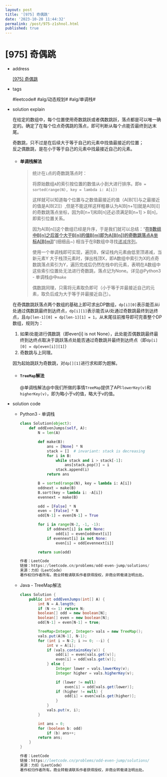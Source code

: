 ```yaml
---
layout: post
title: '[975] 奇偶跳'
date: '2023-10-20 11:44:32'
permalink: /post/975-z1shnol.html
published: true
---
```


# [975] 奇偶跳

* address

  [[975] 奇偶跳](https://leetcode.cn/problems/odd-even-jump)
* tags

  ​#leetcode#​ #alg/动态规划#​ ​#alg/单调栈#​
* solution explain

  在给定的数组中，每个位置使用奇数跳跃或者偶数跳跃，落点都是可以唯一确定的。确定了在每个位点奇偶跳的落点，即可判断从每个点能否最终到达末尾。

  奇数跳，只不过是在后续大于等于自己的元素中找值最接近的位置；  
  反之偶数跳，是在小于等于自己的元素中找最接近自己的元素。

  * #### **单调栈解法**

    > 统计在`i`​点的奇数跳落点时：
    >
    > 将原始数组`A`​的索引按位置的数值从小到大进行排序。即`B = sorted(range(N), key = lambda i: A[i])`​
    >
    > 这样就可以知道每个位置与之数值最接近的值（A[B[1]]与之最接近的值是A[B[2]]）,但是不能这样这样粗暴认为A[B[n+1]]就是A[B[i]]的奇数跳落点坐标，因为B[n+1]和B[n]还必须满足B[n+1] > B[n]，即索引位置关系。
    >
    > 因为A[B[n]]这个数组已经是升序，于是我们就可以总结：“<u><span style="font-weight: bold;" class="mark">在B数组中B[n]之后首个大于B[n]的值B[m]即为A[B[n]]的奇数跳落点A坐标A[B[m]]</span></u>”(细细品~) 相当于在B数组中寻找<u>递减序列</u>。
    >
    > 使用一个单调栈即可实现，遍历B，保证栈内元素由低至顶递减，当新元素Y 大于栈顶元素时，弹出栈顶X，即A数组中索引为X的点奇数跳落点索引为Y，遍历完成后仍然在栈中的元素，表明在A数组中这些索引位置处无法进行奇数跳，落点记为None。详见@Python3 - 单调栈@中`make`
    >
    > 偶数跳同理，只需将元素取负即可（小于等于并最接近自己的元素，取负后成为大于等于并最接近自己）。
    >

  在奇偶数跳跃落点两个数组的基础上即可求出DP数组，`dp[i][0]`​表示能否从i处通过偶数跳最终到达终点，`dp[i][1]`​表示能否从i处通过奇数跳最终到达终点，且`dp[len-1][0] = dp[len-1][1] = 1`​，从末尾往前推导即可完善整个DP数组，规则为：

  1. 如果i处能进行偶数跳（即even[i] is not None），此处能否偶数跳最终最终到达终点取决于跳跃落点处能否通过奇数跳并最终到达终点（即`dp[i][0] = dp[even[i]][1]`​）
  2. 奇数跳与上同理。

  因为起始跳跃为奇数跳，对`dp[][1]`​进行求和即为题解。

  * #### `TreeMap`​解法

    @单调栈解法@中我们所做的事情`TreeMap`​提供了API:`lowerKey(v)`​和`higherKey(v)`​，即为略小于v的值，略大于v的值。
* solution code

  * Python3 - 单调栈

    ```python
    class Solution(object):
        def oddEvenJumps(self, A):
            N = len(A)

            def make(B):
                ans = [None] * N
                stack = []  # invariant: stack is decreasing
                for i in B:
                    while stack and i > stack[-1]:
                        ans[stack.pop()] = i
                    stack.append(i)
                return ans

            B = sorted(range(N), key = lambda i: A[i])
            oddnext = make(B)
            B.sort(key = lambda i: -A[i])
            evennext = make(B)

            odd = [False] * N
            even = [False] * N
            odd[N-1] = even[N-1] = True

            for i in range(N-2, -1, -1):
                if oddnext[i] is not None:
                    odd[i] = even[oddnext[i]]
                if evennext[i] is not None:
                    even[i] = odd[evennext[i]]

            return sum(odd)

    作者：LeetCode
    链接：https://leetcode.cn/problems/odd-even-jump/solutions/
    来源：力扣（LeetCode）
    著作权归作者所有。商业转载请联系作者获得授权，非商业转载请注明出处。
    ```
  * Java - TreeMap解法

    ```java
    class Solution {
        public int oddEvenJumps(int[] A) {
            int N = A.length;
            if (N <= 1) return N;
            boolean[] odd = new boolean[N];
            boolean[] even = new boolean[N];
            odd[N-1] = even[N-1] = true;

            TreeMap<Integer, Integer> vals = new TreeMap();
            vals.put(A[N-1], N-1);
            for (int i = N-2; i >= 0; --i) {
                int v = A[i];
                if (vals.containsKey(v)) {
                    odd[i] = even[vals.get(v)];
                    even[i] = odd[vals.get(v)];
                } else {
                    Integer lower = vals.lowerKey(v);
                    Integer higher = vals.higherKey(v);

                    if (lower != null)
                        even[i] = odd[vals.get(lower)];
                    if (higher != null) {
                        odd[i] = even[vals.get(higher)];
                    }
                }
                vals.put(v, i);
            }

            int ans = 0;
            for (boolean b: odd)
                if (b) ans++;
            return ans;
        }
    }

    作者：LeetCode
    链接：https://leetcode.cn/problems/odd-even-jump/solutions/
    来源：力扣（LeetCode）
    著作权归作者所有。商业转载请联系作者获得授权，非商业转载请注明出处。
    ```
